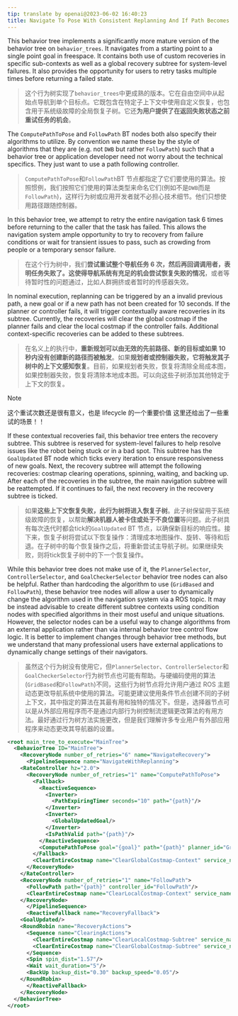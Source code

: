 ```yaml
---
tip: translate by openai@2023-06-02 16:40:23
title: Navigate To Pose With Consistent Replanning And If Path Becomes Invalid
---
```


This behavior tree implements a significantly more mature version of the behavior tree on `behavior_trees`. It navigates from a starting point to a single point goal in freespace. It contains both use of custom recoveries in specific sub-contexts as well as a global recovery subtree for system-level failures. It also provides the opportunity for users to retry tasks multiple times before returning a failed state.

> 这个行为树实现了`behavior_trees`中更成熟的版本。它在自由空间中从起始点导航到单个目标点。它既包含在特定子上下文中使用自定义恢复，也包含用于系统级故障的全局恢复子树。它还**为用户提供了在返回失败状态之前重试任务的机会**。

The `ComputePathToPose` and `FollowPath` BT nodes both also specify their algorithms to utilize. By convention we name these by the style of algorithms that they are (e.g. not `DWB` but rather `FollowPath`) such that a behavior tree or application developer need not worry about the technical specifics. They just want to use a path following controller.

> `ComputePathToPose`和`FollowPath`BT 节点都指定了它们要使用的算法。按照惯例，我们按照它们使用的算法类型来命名它们(例如不是`DWB`而是`FollowPath`)，这样行为树或应用开发者就不必担心技术细节。他们只想使用路径跟随控制器。

In this behavior tree, we attempt to retry the entire navigation task 6 times before returning to the caller that the task has failed. This allows the navigation system ample opportunity to try to recovery from failure conditions or wait for transient issues to pass, such as crowding from people or a temporary sensor failure.

> 在这个行为树中，我们**尝试重试整个导航任务 6 次，然后再回调调用者，表明任务失败了。这使得导航系统有充足的机会尝试恢复失败的情况**，或者等待暂时性的问题通过，比如人群拥挤或者暂时的传感器失效。

In nominal execution, replanning can be triggered by an a invalid previous path, a new goal or if a new path has not been created for 10 seconds. If the planner or controller fails, it will trigger contextually aware recoveries in its subtree. Currently, the recoveries will clear the global costmap if the planner fails and clear the local costmap if the controller fails. Additional context-specific recoveries can be added to these subtrees.

> 在名义上的执行中，**重新规划可以由无效的先前路径、新的目标或如果 10 秒内没有创建新的路径而被触发**。如果**规划者或控制器失败，它将触发其子树中的上下文感知恢复**。目前，如果规划者失败，恢复将清除全局成本图，如果控制器失败，恢复将清除本地成本图。可以向这些子树添加其他特定于上下文的恢复。

> [!NOTE]
> 这个重试次数还是很有意义，也是 lifecycle 的一个重要价值
> 这里还给出了一些重试的场景！！

If these contextual recoveries fail, this behavior tree enters the recovery subtree. This subtree is reserved for system-level failures to help resolve issues like the robot being stuck or in a bad spot. This subtree has the `GoalUpdated` BT node which ticks every iteration to ensure responsiveness of new goals. Next, the recovery subtree will attempt the following recoveries: costmap clearing operations, spinning, waiting, and backing up. After each of the recoveries in the subtree, the main navigation subtree will be reattempted. If it continues to fail, the next recovery in the recovery subtree is ticked.

> 如果**这些上下文恢复失败，此行为树将进入恢复子树**。此子树保留用于系统级故障的恢复，以帮助**解决机器人被卡住或处于不良位置**等问题。此子树具有每次迭代时都会tick的`GoalUpdated` BT 节点，以确保新目标的响应性。接下来，恢复子树将尝试以下恢复操作：清理成本地图操作、旋转、等待和后退。在子树中的每个恢复操作之后，将重新尝试主导航子树。如果继续失败，则将tick恢复子树中的下一个恢复操作。

While this behavior tree does not make use of it, the `PlannerSelector`, `ControllerSelector`, and `GoalCheckerSelector` behavior tree nodes can also be helpful. Rather than hardcoding the algorithm to use (`GridBased` and `FollowPath`), these behavior tree nodes will allow a user to dynamically change the algorithm used in the navigation system via a ROS topic. It may be instead advisable to create different subtree contexts using condition nodes with specified algorithms in their most useful and unique situations. However, the selector nodes can be a useful way to change algorithms from an external application rather than via internal behavior tree control flow logic. It is better to implement changes through behavior tree methods, but we understand that many professional users have external applications to dynamically change settings of their navigators.

> 虽然这个行为树没有使用它，但`PlannerSelector`、`ControllerSelector`和`GoalCheckerSelector`行为树节点也可能有帮助。与硬编码使用的算法(`GridBased`和`FollowPath`)不同，这些行为树节点将允许用户通过 ROS 主题动态更改导航系统中使用的算法。可能更建议使用条件节点创建不同的子树上下文，其中指定的算法在其最有用和独特的情况下。但是，选择器节点可以是从外部应用程序而不是通过内部行为树控制流逻辑更改算法的有用方法。最好通过行为树方法实施更改，但是我们理解许多专业用户有外部应用程序来动态更改其导航器的设置。

```xml
<root main_tree_to_execute="MainTree">
  <BehaviorTree ID="MainTree">
    <RecoveryNode number_of_retries="6" name="NavigateRecovery">
      <PipelineSequence name="NavigateWithReplanning">
    <RateController hz="2.0">
      <RecoveryNode number_of_retries="1" name="ComputePathToPose">
        <Fallback>
          <ReactiveSequence>
            <Inverter>
              <PathExpiringTimer seconds="10" path="{path}"/>
            </Inverter>
            <Inverter>
              <GlobalUpdatedGoal/>
            </Inverter>
            <IsPathValid path="{path}"/>
          </ReactiveSequence>
          <ComputePathToPose goal="{goal}" path="{path}" planner_id="GridBased"/>
        </Fallback>
        <ClearEntireCostmap name="ClearGlobalCostmap-Context" service_name="global_costmap/clear_entirely_global_costmap"/>
      </RecoveryNode>
    </RateController>
    <RecoveryNode number_of_retries="1" name="FollowPath">
      <FollowPath path="{path}" controller_id="FollowPath"/>
      <ClearEntireCostmap name="ClearLocalCostmap-Context" service_name="local_costmap/clear_entirely_local_costmap"/>
    </RecoveryNode>
      </PipelineSequence>
      <ReactiveFallback name="RecoveryFallback">
    <GoalUpdated/>
    <RoundRobin name="RecoveryActions">
      <Sequence name="ClearingActions">
        <ClearEntireCostmap name="ClearLocalCostmap-Subtree" service_name="local_costmap/clear_entirely_local_costmap"/>
        <ClearEntireCostmap name="ClearGlobalCostmap-Subtree" service_name="global_costmap/clear_entirely_global_costmap"/>
      </Sequence>
      <Spin spin_dist="1.57"/>
      <Wait wait_duration="5"/>
      <BackUp backup_dist="0.30" backup_speed="0.05"/>
    </RoundRobin>
      </ReactiveFallback>
    </RecoveryNode>
  </BehaviorTree>
</root>
```
